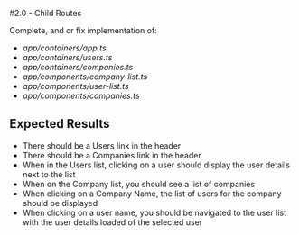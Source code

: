 #2.0 - Child Routes

Complete, and or fix implementation of:

* _app/containers/app.ts_
* _app/containers/users.ts_
* _app/containers/companies.ts_
* _app/components/company-list.ts_
* _app/components/user-list.ts_
* _app/components/companies.ts_

## Expected Results

* There should be a Users link in the header
* There should be a Companies link in the header
* When in the Users list, clicking on a user should display the user details next to the list
* When on the Company list, you should see a list of companies
* When clicking on a Company Name, the list of users for the company should be displayed
* When clicking on a user name, you should be navigated to the user list with the user details loaded of the selected user
